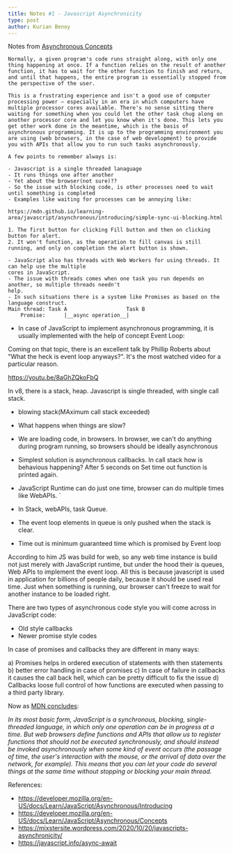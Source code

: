 ```yaml
---
title: Notes #1 - Javascript Asynchronicity
type: post
author: Kurian Benoy
---
```


Notes from [Asynchronous Concepts](https://developer.mozilla.org/en-US/docs/Learn/JavaScript/Asynchronous/Concepts)

```
Normally, a given program's code runs straight along, with only one thing happening at once. If a function relies on the result of another function, it has to wait for the other function to finish and return, and until that happens, the entire program is essentially stopped from the perspective of the user.

This is a frustrating experience and isn't a good use of computer processing power — especially in an era in which computers have multiple processor cores available. There's no sense sitting there waiting for something when you could let the other task chug along on another processor core and let you know when it's done. This lets you get other work done in the meantime, which is the basis of asynchronous programming. It is up to the programming environment you are using (web browsers, in the case of web development) to provide you with APIs that allow you to run such tasks asynchronously.

A few points to remember always is:

- Javascript is a single threaded lanaguage
- It runs things one after another
- Yet about the browser(not sure)??
- So the issue with blocking code, is other processes need to wait until something is completed
- Examples like waiting for processes can be annoying like:

https://mdn.github.io/learning-area/javascript/asynchronous/introducing/simple-sync-ui-blocking.html

1. The first button for clicking Fill button and then on clicking button for alert. 
2. It won't function, as the operation to fill canvas is still running, and only on completion the alert button is shown.

- JavaScript also has threads with Web Workers for using threads. It can help use the multiple 
cores in JavaScript.
- The issue with threads comes when one task you run depends on another, so multiple threads needn't 
help.
- In such situations there is a system like Promises as based on the language construct.
Main thread: Task A                   Task B
    Promise:      |__async operation__|
```

- In case of JavaScript to implement asynchronous programming, it is usually implemented
with the help of concept Event Loop:

Coming on that topic, there is an excellent talk by Phillip Roberts about "What the heck is event loop
anyways?". It's the most watched video for a particular reason.

https://youtu.be/8aGhZQkoFbQ

In v8, there is a stack, heap. Javascript is single threaded, with single call stack.
- blowing stack(MAximum call stack exceeded)
- What happens when things are slow?
- We are loading code, in browsers. In browser, we can't do anything during program running, so browsers
should be ideally asynchronous

- Simplest solution is asynchronous callbacks. In call stack how is behavious happening? After 5 seconds 
on Set time out function is printed again.
- JavaScript Runtime can do just one time, browser can do multiple times like WebAPIs. `

- In Stack, webAPIs, task Queue.
- The event loop elements in queue is only pushed when the stack is clear.
- Time out is minimum guaranteed time which is promised by Event loop

According to him JS was build for web, so any web time instance is build not just merely with 
JavaScript runtime, but under the hood their is queues, Web APIs to implement the event loop.
All this is because javascript is used in application for billions of people daily, because it 
should be used real time. Just when something is running, our browser can't freeze to wait for another
instance to be loaded right.

<!-- But, the really important point. We understand once and for all why Javascript has to be asynchronous in the first place. It all comes around to when things in your code take or needs time, then you can’t freeze up your entire browser instance to wait for that one resource to load”. It isn’t efficient nor is it useful. Which something very important we forget because JS was built for the web first and then the other million use cases came along. -->

There are two types of asynchronous code style you will come across in JavaScript code:
- Old style callbacks
- Newer promise style codes

In case of promises and callbacks they are different in many ways:

a) Promises helps in ordered execution of statements with then statements
b) better error handling in case of promises
c) In case of failure in callbacks it causes the call back hell, which can
be pretty difficult to fix the issue
d) Callbacks loose full control of how functions are executed when passing
to a third party library.

Now as [MDN concludes](https://developer.mozilla.org/en-US/docs/Learn/JavaScript/Asynchronous/Introducing):

*In its most basic form, JavaScript is a synchronous, blocking, single-threaded language, in which only one operation can be in progress at a time. But web browsers define functions and APIs that allow us to register functions that should not be executed synchronously, and should instead be invoked asynchronously when some kind of event occurs (the passage of time, the user's interaction with the mouse, or the arrival of data over the network, for example). This means that you can let your code do several things at the same time without stopping or blocking your main thread.*


References:

- https://developer.mozilla.org/en-US/docs/Learn/JavaScript/Asynchronous/Introducing
- https://developer.mozilla.org/en-US/docs/Learn/JavaScript/Asynchronous/Concepts
- https://mixstersite.wordpress.com/2020/10/20/javascripts-asynchronicity/
- https://javascript.info/async-await
